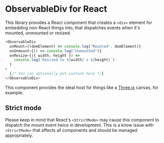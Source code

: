 # ObservableDiv for React

This library provides a React component that creates a `<div>` element for
embedding non-React things into, that dispatches events when it's mounted,
unmounted or resized.

```ts
<ObservableDiv
  onMount={(domElement) => console.log("Mounted", domElement)}
  onUnmount={() => console.log("Unmounted")}
  onResize={({ width, height }) =>
    console.log(`Resized to ${width} x ${height}`)
  }
>
  {/* You can optionally put content here */}
</ObservableDiv>
```

This component provides the ideal host for things like a [Three.js](https://threejs.org)
canvas, for example.

## Strict mode

Please keep in mind that React's `<StrictMode>` may cause this component to
dispatch the mount event twice in development. This is a know issue with
`<StrictMode>` that affects all components and should be managed appropriately.
